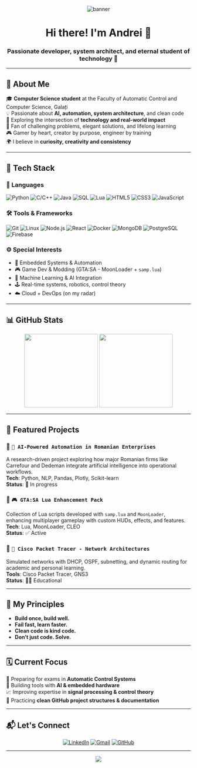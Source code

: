 <p align="center">
  <img src="https://capsule-render.vercel.app/api?type=waving&color=0:1e3c72,100:2a5298&height=250&section=header&text=made%20by%20andrei%20👨‍💻&fontSize=50&fontColor=ffffff" alt="banner" />
</p>

<h1 align="center">Hi there! I'm Andrei 👋</h1>
<h3 align="center">Passionate developer, system architect, and eternal student of technology 🚀</h3>

---

## 🧠 About Me

🎓 **Computer Science student** at the Faculty of Automatic Control and Computer Science, Galați  
💡 Passionate about **AI, automation, system architecture**, and clean code  
🚀 Exploring the intersection of **technology and real-world impact**  
🧩 Fan of challenging problems, elegant solutions, and lifelong learning  
🎮 Gamer by heart, creator by purpose, engineer by training  
🌍 I believe in **curiosity, creativity and consistency**

---

## 🚀 Tech Stack

### 🧰 Languages
![Python](https://img.shields.io/badge/-Python-000?style=flat&logo=python)
![C/C++](https://img.shields.io/badge/-C/C++-000?style=flat&logo=c)
![Java](https://img.shields.io/badge/-Java-000?style=flat&logo=java)
![SQL](https://img.shields.io/badge/-SQL-000?style=flat&logo=postgresql)
![Lua](https://img.shields.io/badge/-Lua-000?style=flat&logo=lua)
![HTML5](https://img.shields.io/badge/-HTML5-000?style=flat&logo=html5)
![CSS3](https://img.shields.io/badge/-CSS3-000?style=flat&logo=css3)
![JavaScript](https://img.shields.io/badge/-JavaScript-000?style=flat&logo=javascript)

### 🛠️ Tools & Frameworks
![Git](https://img.shields.io/badge/-Git-000?style=flat&logo=git)
![Linux](https://img.shields.io/badge/-Linux-000?style=flat&logo=linux)
![Node.js](https://img.shields.io/badge/-Node.js-000?style=flat&logo=node.js)
![React](https://img.shields.io/badge/-React-000?style=flat&logo=react)
![Docker](https://img.shields.io/badge/-Docker-000?style=flat&logo=docker)
![MongoDB](https://img.shields.io/badge/-MongoDB-000?style=flat&logo=mongodb)
![PostgreSQL](https://img.shields.io/badge/-PostgreSQL-000?style=flat&logo=postgresql)
![Firebase](https://img.shields.io/badge/-Firebase-000?style=flat&logo=firebase)

### ⚙️ Special Interests
- 💾 Embedded Systems & Automation
- 🎮 Game Dev & Modding (GTA:SA - MoonLoader + `samp.lua`)
- 🧠 Machine Learning & AI Integration
- 🕹️ Real-time systems, robotics, control theory
- ☁️ Cloud + DevOps (on my radar)

---

## 📊 GitHub Stats

<p align="center">
  <img height="200px" src="https://github-readme-stats.vercel.app/api?username=made-by-andrei&show_icons=true&theme=radical" />
  <img height="200px" src="https://github-readme-stats.vercel.app/api/top-langs/?username=made-by-andrei&layout=compact&theme=radical" />
</p>

---

## 🧩 Featured Projects

### 🔹 `🧠 AI-Powered Automation in Romanian Enterprises`
A research-driven project exploring how major Romanian firms like Carrefour and Dedeman integrate artificial intelligence into operational workflows.  
**Tech**: Python, NLP, Pandas, Plotly, Scikit-learn  
**Status**: 🧪 In progress

### 🔹 `🎮 GTA:SA Lua Enhancement Pack`
Collection of Lua scripts developed with `samp.lua` and `MoonLoader`, enhancing multiplayer gameplay with custom HUDs, effects, and features.  
**Tech**: Lua, MoonLoader, CLEO  
**Status**: ✅ Active

### 🔹 `📡 Cisco Packet Tracer - Network Architectures`
Simulated networks with DHCP, OSPF, subnetting, and dynamic routing for academic and personal learning.  
**Tools**: Cisco Packet Tracer, GNS3  
**Status**: 🧑‍🏫 Educational

---

## 🧠 My Principles

- **Build once, build well.**  
- **Fail fast, learn faster.**  
- **Clean code is kind code.**  
- **Don’t just code. Solve.**

---

## 🗓️ Current Focus

🎯 Preparing for exams in **Automatic Control Systems**  
🔧 Building tools with **AI & embedded hardware**  
📈 Improving expertise in **signal processing & control theory**  
💬 Practicing **clean GitHub project structures & documentation**

---

## 📬 Let's Connect

<p align="center">
  <a href="https://linkedin.com/in/made-by-andrei"><img alt="LinkedIn" src="https://img.shields.io/badge/LinkedIn-blue?logo=linkedin&style=for-the-badge"></a>
  <a href="mailto:andrei.dev.contact@gmail.com"><img alt="Gmail" src="https://img.shields.io/badge/Gmail-red?logo=gmail&style=for-the-badge"></a>
  <a href="https://github.com/made-by-andrei"><img alt="GitHub" src="https://img.shields.io/badge/GitHub-black?logo=github&style=for-the-badge"></a>
</p>

---

<p align="center">
  <img src="https://readme-typing-svg.herokuapp.com?color=00FFDD&lines=Thanks+for+visiting!+🚀;Feel+free+to+explore+my+projects!;Star+something+if+you+like+it+⭐" />
</p>